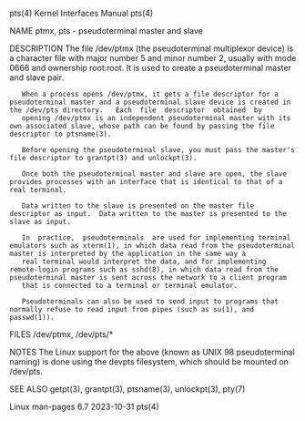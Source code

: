 pts(4)                                                                                    Kernel Interfaces Manual                                                                                   pts(4)

NAME
       ptmx, pts - pseudoterminal master and slave

DESCRIPTION
       The  file  /dev/ptmx  (the  pseudoterminal  multiplexor  device) is a character file with major number 5 and minor number 2, usually with mode 0666 and ownership root:root.  It is used to create a
       pseudoterminal master and slave pair.

       When a process opens /dev/ptmx, it gets a file descriptor for a pseudoterminal master and a pseudoterminal slave device is created in the /dev/pts directory.   Each  file  descriptor  obtained  by
       opening /dev/ptmx is an independent pseudoterminal master with its own associated slave, whose path can be found by passing the file descriptor to ptsname(3).

       Before opening the pseudoterminal slave, you must pass the master's file descriptor to grantpt(3) and unlockpt(3).

       Once both the pseudoterminal master and slave are open, the slave provides processes with an interface that is identical to that of a real terminal.

       Data written to the slave is presented on the master file descriptor as input.  Data written to the master is presented to the slave as input.

       In  practice,  pseudoterminals  are used for implementing terminal emulators such as xterm(1), in which data read from the pseudoterminal master is interpreted by the application in the same way a
       real terminal would interpret the data, and for implementing remote-login programs such as sshd(8), in which data read from the pseudoterminal master is sent across the network to a client program
       that is connected to a terminal or terminal emulator.

       Pseudoterminals can also be used to send input to programs that normally refuse to read input from pipes (such as su(1), and passwd(1)).

FILES
       /dev/ptmx, /dev/pts/*

NOTES
       The Linux support for the above (known as UNIX 98 pseudoterminal naming) is done using the devpts filesystem, which should be mounted on /dev/pts.

SEE ALSO
       getpt(3), grantpt(3), ptsname(3), unlockpt(3), pty(7)

Linux man-pages 6.7                                                                              2023-10-31                                                                                          pts(4)
